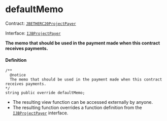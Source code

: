 # defaultMemo

Contract: [`JBETHERC20ProjectPayer`](/v4/deprecated/v2/contracts/or-utilities/jbetherc20projectpayer/README.md)

Interface: [`IJBProjectPayer`](/v4/deprecated/v2/interfaces/ijbprojectpayer.md)

**The memo that should be used in the payment made when this contract receives payments.**

#### Definition

```
/**
  @notice
  The memo that should be used in the payment made when this contract receives payments.
*/
string public override defaultMemo;
```

* The resulting view function can be accessed externally by anyone.
* The resulting function overrides a function definition from the [`IJBProjectPayer`](/v4/deprecated/v2/interfaces/ijbprojectpayer.md) interface.
